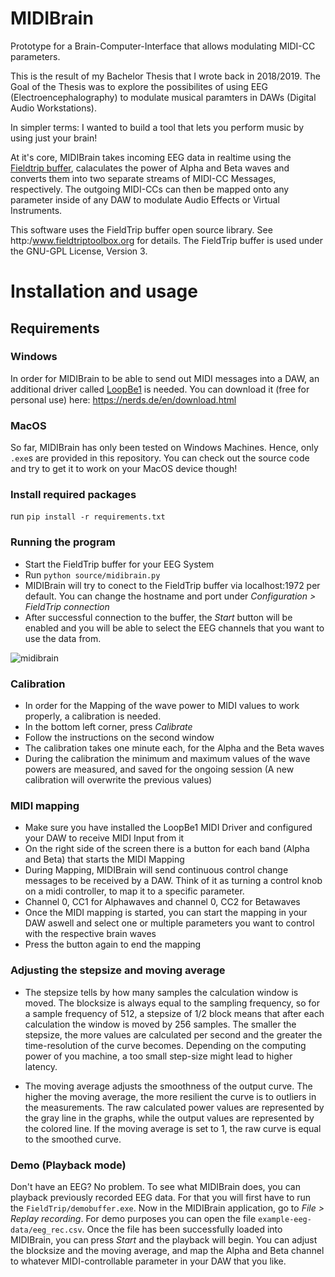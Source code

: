 # MIDIBrain
Prototype for a Brain-Computer-Interface that allows modulating MIDI-CC parameters.

This is the result of my Bachelor Thesis that I wrote back in 2018/2019.
The Goal of the Thesis was to explore the possibilites of using EEG (Electroencephalography) to modulate musical paramters in DAWs (Digital Audio Workstations).

In simpler terms: I wanted to build a tool that lets you perform music by using just your brain!

At it's core, MIDIBrain takes incoming EEG data in realtime using the [Fieldtrip buffer](https://github.com/fieldtrip/fieldtrip/tree/master), calaculates the power of Alpha and Beta waves and converts them into two separate streams of MIDI-CC Messages, respectively.
The outgoing MIDI-CCs can then be mapped onto any parameter inside of any DAW to modulate Audio Effects or Virtual Instruments.

This software uses the FieldTrip buffer open source library. See http:/www.fieldtriptoolbox.org for details.
The FieldTrip buffer is used under the GNU-GPL License, Version 3.

# Installation and usage
## Requirements
### Windows
In order for MIDIBrain to be able to send out MIDI messages into a DAW, an additional driver called [LoopBe1](https://nerds.de/en/loopbe1.html) is needed.
You can download it (free for personal use) here: https://nerds.de/en/download.html

### MacOS
So far, MIDIBrain has only been tested on Windows Machines. Hence, only `.exe`s are provided in this repository. You can check out the source code and try to get it to work on your MacOS device though!

### Install required packages
run `pip install -r requirements.txt`

### Running the program
- Start the FieldTrip buffer for your EEG System
- Run `python source/midibrain.py`
- MIDIBrain will try to conect to the FieldTrip buffer via localhost:1972 per default. You can change the hostname and port under *Configuration > FieldTrip connection*
- After successful connection to the buffer, the *Start* button will be enabled and you will be able to select the EEG channels that you want to use the data from.

![midibrain](https://github.com/user-attachments/assets/8766a2e1-7a26-4732-91f1-27ab6a7c7a80)

### Calibration
- In order for the Mapping of the wave power to MIDI values to work properly, a calibration is needed.
- In the bottom left corner, press *Calibrate*
- Follow the instructions on the second window
- The calibration takes one minute each, for the Alpha and the Beta waves
- During the calibration the minimum and maximum values of the wave powers are measured, and saved for the ongoing session (A new calibration will overwrite the previous values)

### MIDI mapping
- Make sure you have installed the LoopBe1 MIDI Driver and configured your DAW to receive MIDI Input from it
- On the right side of the screen there is a button for each band (Alpha and Beta) that starts the MIDI Mapping
- During Mapping, MIDIBrain will send continuous control change messages to be received by a DAW. Think of it as turning a control knob on a midi controller, to map it to a specific parameter.
- Channel 0, CC1 for Alphawaves and channel 0, CC2 for Betawaves
- Once the MIDI mapping is started, you can start the mapping in your DAW aswell and select one or multiple parameters you want to control with the respective brain waves
- Press the button again to end the mapping

### Adjusting the stepsize and moving average
- The stepsize tells by how many samples the calculation window is moved. The blocksize is always equal to the sampling frequency, so for a sample frequency of 512, a stepsize of 1/2 block means that after each calculation the window is moved by 256 samples.
The smaller the stepsize, the more values are calculated per second and the greater the time-resolution of the curve becomes. Depending on the computing power of you machine, a too small step-size might lead to higher latency.

- The moving average adjusts the smoothness of the output curve. The higher the moving average, the more resilient the curve is to outliers in the measurements. The raw calculated power values are represented by the gray line in the graphs, while the output values are represented by the colored line.
If the moving average is set to 1, the raw curve is equal to the smoothed curve.

### Demo (Playback mode)
Don't have an EEG? No problem. To see what MIDIBrain does, you can playback previously recorded EEG data.
For that you will first have to run the `FieldTrip/demobuffer.exe`.
Now in the MIDIBrain application, go to *File > Replay recording*.
For demo purposes you can open the file `example-eeg-data/eeg_rec.csv`.
Once the file has been successfully loaded into MIDIBrain, you can press *Start* and the playback will begin.
You can adjust the blocksize and the moving average, and map the Alpha and Beta channel to whatever MIDI-controllable parameter in your DAW that you like.
